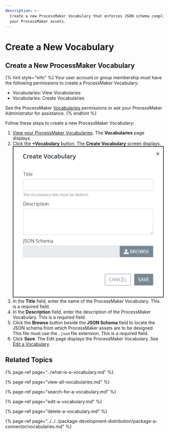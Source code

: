 ```yaml
---
description: >-
  Create a new ProcessMaker Vocabulary that enforces JSON schema compliance in
  your ProcessMaker assets.
---
```


# Create a New Vocabulary

## Create a New ProcessMaker Vocabulary

{% hint style="info" %}
Your user account or group membership must have the following permissions to create a ProcessMaker Vocabulary:

* Vocabularies: View Vocabularies
* Vocabularies: Create Vocabularies

See the ProcessMaker [Vocabularies](../../../processmaker-administration/permission-descriptions-for-users-and-groups.md#vocabularies) permissions or ask your ProcessMaker Administrator for assistance.
{% endhint %}

Follow these steps to create a new ProcessMaker Vocabulary:

1. [View your ProcessMaker Vocabularies](view-all-vocabularies.md#view-all-vocabularies). The **Vocabularies** page displays.
2. Click the **+Vocabulary** button. The **Create Vocabulary** screen displays. ![](../../../.gitbook/assets/create-vocabulary-screen-processes.png) 
3. In the **Title** field, enter the name of the ProcessMaker Vocabulary. This is a required field.
4. In the **Description** field, enter the description of the ProcessMaker Vocabulary. This is a required field.
5. Click the **Browse** button beside the **JSON Schema** field to locate the JSON schema from which ProcessMaker assets are to be designed. This file must use the `.json` file extension. This is a required field.
6. Click **Save**. The Edit page displays the ProcessMaker Vocabulary. See [Edit a Vocabulary](edit-a-vocabulary.md).

## Related Topics

{% page-ref page="../what-is-a-vocabulary.md" %}

{% page-ref page="view-all-vocabularies.md" %}

{% page-ref page="search-for-a-vocabulary.md" %}

{% page-ref page="edit-a-vocabulary.md" %}

{% page-ref page="delete-a-vocabulary.md" %}

{% page-ref page="../../../package-development-distribution/package-a-connector/vocabularies.md" %}

